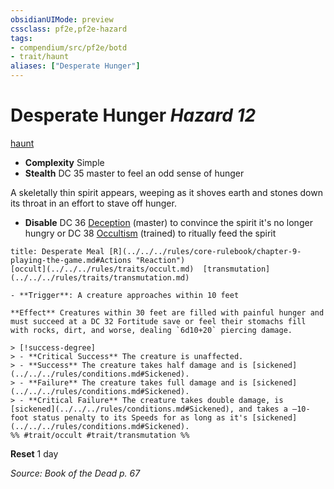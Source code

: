 ```yaml
---
obsidianUIMode: preview
cssclass: pf2e,pf2e-hazard
tags:
- compendium/src/pf2e/botd
- trait/haunt
aliases: ["Desperate Hunger"]
---
```

# Desperate Hunger *Hazard 12*  
[haunt](../../../Rules/traits/haunt.md)  

- **Complexity** Simple
- **Stealth** DC 35 master to feel an odd sense of hunger  

A skeletally thin spirit appears, weeping as it shoves earth and stones down its throat in an effort to stave off hunger.

- **Disable** DC 36 [Deception](../../skills.md#Deception) (master) to convince the spirit it's no longer hungry or DC 38 [Occultism](../../skills.md#Occultism) (trained) to ritually feed the spirit  
     
```ad-embed-ability
title: Desperate Meal [R](../../../rules/core-rulebook/chapter-9-playing-the-game.md#Actions "Reaction")
[occult](../../../rules/traits/occult.md)  [transmutation](../../../rules/traits/transmutation.md)  

- **Trigger**: A creature approaches within 10 feet

**Effect** Creatures within 30 feet are filled with painful hunger and must succeed at a DC 32 Fortitude save or feel their stomachs fill with rocks, dirt, and worse, dealing `6d10+20` piercing damage.

> [!success-degree] 
> - **Critical Success** The creature is unaffected.
> - **Success** The creature takes half damage and is [sickened](../../../rules/conditions.md#Sickened).
> - **Failure** The creature takes full damage and is [sickened](../../../rules/conditions.md#Sickened).
> - **Critical Failure** The creature takes double damage, is [sickened](../../../rules/conditions.md#Sickened), and takes a –10-foot status penalty to its Speeds for as long as it's [sickened](../../../rules/conditions.md#Sickened).  
%% #trait/occult #trait/transmutation %%
```

**Reset** 1 day  

*Source: Book of the Dead p. 67*
